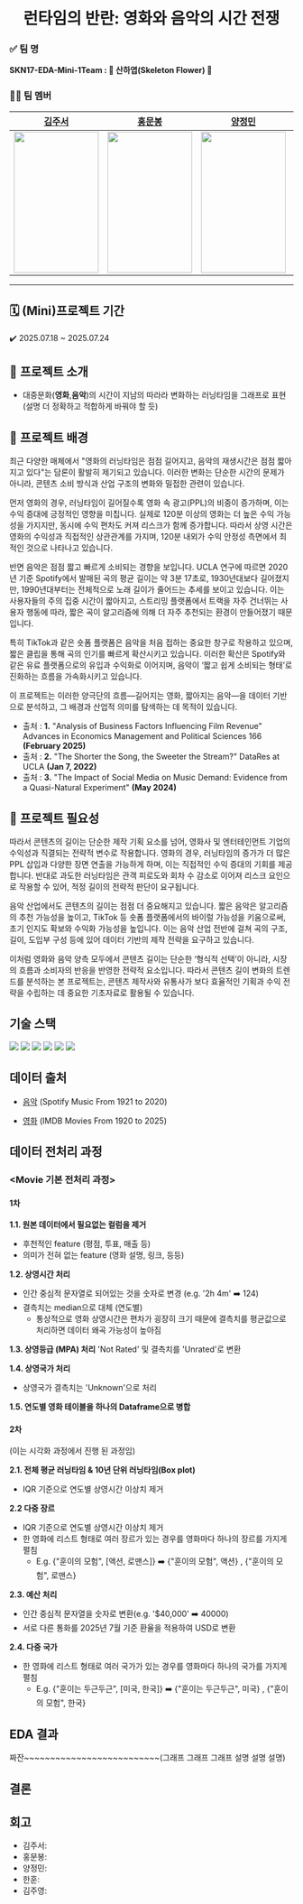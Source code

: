 <!-- 주제: 왼쪽 정렬, 두 번째 크기 -->
<div align="center">
  <h1>런타임의 반란: 영화와 음악의 시간 전쟁</h1>
</div>

<!-- 팀 소개: 왼쪽 정렬 -->
<div align="left">
  

  <h3>✅ 팀 명</h3>
  <p><strong>SKN17-EDA-Mini-1Team : 🌸 산하엽(Skeleton Flower) 🌸</strong></p>

  <h3>🧑‍💻 팀 멤버</h3>
  <!-- 팀 멤버 정보는 여기에 추가하세요 -->
</div>

| [김주서](https://github.com/kimjuseo71) | [홍문봉](https://github.com/Glowcloudy) | [양정민](https://github.com/Yangmin3) | [한 훈](https://github.com/Hoonieboogie) | [김주영](https://github.com/samkim7788) |
|:--------------------------------------:|:--------------------------------------:|:-------------------------------------:|:---------------------------------------:|:---------------------------------------:|
| <img src="https://cdn.discordapp.com/attachments/1390125153542869159/1397415348168294500/370391fd-2fe0-4a83-a79a-2e462210fb35.png?ex=6881a3f5&is=68805275&hm=07c0fcb9b46efe06fc254dc8afda222f6500183de06e7959a3b7749620a79c00" width="150" height="250"> | <img src="https://cdn.discordapp.com/attachments/1395586816832438434/1397515149916770355/f47b8916bae6fe04.jpg?ex=688200e8&is=6880af68&hm=178c39ec3e7fdbbbd5168b803f0aabc823a2c4354cff11a37d3d489663e70843" width="150" height="250"> | <img src="https://cdn.discordapp.com/attachments/1390125153542869159/1397420134108499988/01f607c7-1561-4973-bf47-038a40ecd0f7.png?ex=6882f9ea&is=6881a86a&hm=ddbddf82df66befb38a0a710029e85c2784c04d990db359d23c21eb8240bad8d" width="150" height="250"> | <img src="https://cdn.discordapp.com/attachments/1390125153542869159/1397424014686818425/3f02d83d-8363-45c2-9a5e-fd488063d006.png?ex=6881ac07&is=68805a87&hm=9af426f52fed283f64867cc1f8f25d4a35f2aa08d5af1feb96ca1c78db59efda" width="150" height="250"> | <img src="https://cdn.discordapp.com/attachments/1395586816832438434/1397395933632659466/animal-6814871_1280.png?ex=688191e0&is=68804060&hm=b7d7143e4ededd4f2528517af364723d733b3cc496c77607c015f423d2ba7609" width="150" height="250"> |




---

## 🗓️ (Mini)프로젝트 기간
✔️ 2025.07.18 ~ 2025.07.24

## 📖 프로젝트 소개

- 대중문화(**영화**,**음악**)의 시간이 지남의 따라라 변화하는 러닝타임을 그래프로 표현 (설명 더 정확하고 적합하게 바꿔야 할 듯)

## 📌 프로젝트 배경

최근 다양한 매체에서 "영화의 러닝타임은 점점 길어지고, 음악의 재생시간은 점점 짧아지고 있다"는 담론이 활발히 제기되고 있습니다. 이러한 변화는 단순한 시간의 문제가 아니라, 콘텐츠 소비 방식과 산업 구조의 변화와 밀접한 관련이 있습니다.

먼저 영화의 경우, 러닝타임이 길어질수록 영화 속 광고(PPL)의 비중이 증가하며, 이는 수익 증대에 긍정적인 영향을 미칩니다. 실제로 120분 이상의 영화는 더 높은 수익 가능성을 가지지만, 동시에 수익 편차도 커져 리스크가 함께 증가합니다. 따라서 상영 시간은 영화의 수익성과 직접적인 상관관계를 가지며, 120분 내외가 수익 안정성 측면에서 최적인 것으로 나타나고 있습니다.

반면 음악은 점점 짧고 빠르게 소비되는 경향을 보입니다. UCLA 연구에 따르면 2020년 기준 Spotify에서 발매된 곡의 평균 길이는 약 3분 17초로, 1930년대보다 길어졌지만, 1990년대부터는 전체적으로 노래 길이가 줄어드는 추세를 보이고 있습니다. 이는 사용자들의 주의 집중 시간이 짧아지고, 스트리밍 플랫폼에서 트랙을 자주 건너뛰는 사용자 행동에 따라, 짧은 곡이 알고리즘에 의해 더 자주 추천되는 환경이 만들어졌기 때문입니다.

특히 TikTok과 같은 숏폼 플랫폼은 음악을 처음 접하는 중요한 창구로 작용하고 있으며, 짧은 클립을 통해 곡의 인기를 빠르게 확산시키고 있습니다. 이러한 확산은 Spotify와 같은 유료 플랫폼으로의 유입과 수익화로 이어지며, 음악이 ‘짧고 쉽게 소비되는 형태’로 진화하는 흐름을 가속화시키고 있습니다.

이 프로젝트는 이러한 양극단의 흐름—길어지는 영화, 짧아지는 음악—을 데이터 기반으로 분석하고, 그 배경과 산업적 의미를 탐색하는 데 목적이 있습니다.

- 출처 : **1.** "Analysis of Business Factors Influencing Film Revenue"
   Advances in Economics Management and Political Sciences 166 **(February 2025)**
- 출처 : **2.** "The Shorter the Song, the Sweeter the Stream?"  DataRes at UCLA **(Jan 7, 2022)**
- 출처 : **3.** "The Impact of Social Media on Music Demand: Evidence from a Quasi-Natural Experiment" **(May 2024)** 

</div>


## 🎯 프로젝트 필요성
  
따라서 콘텐츠의 길이는 단순한 제작 기획 요소를 넘어, 영화사 및 엔터테인먼트 기업의 수익성과 직결되는 전략적 변수로 작용합니다. 영화의 경우, 러닝타임의 증가가 더 많은 PPL 삽입과 다양한 장면 연출을 가능하게 하며, 이는 직접적인 수익 증대의 기회를 제공합니다. 반대로 과도한 러닝타임은 관객 피로도와 회차 수 감소로 이어져 리스크 요인으로 작용할 수 있어, 적정 길이의 전략적 판단이 요구됩니다.

음악 산업에서도 콘텐츠의 길이는 점점 더 중요해지고 있습니다. 짧은 음악은 알고리즘의 추천 가능성을 높이고, TikTok 등 숏폼 플랫폼에서의 바이럴 가능성을 키움으로써, 초기 인지도 확보와 수익화 가능성을 높입니다. 이는 음악 산업 전반에 걸쳐 곡의 구조, 길이, 도입부 구성 등에 있어 데이터 기반의 제작 전략을 요구하고 있습니다.

이처럼 영화와 음악 양측 모두에서 콘텐츠 길이는 단순한 ‘형식적 선택’이 아니라, 시장의 흐름과 소비자의 반응을 반영한 전략적 요소입니다. 따라서 콘텐츠 길이 변화의 트렌드를 분석하는 본 프로젝트는, 콘텐츠 제작사와 유통사가 보다 효율적인 기획과 수익 전략을 수립하는 데 중요한 기초자료로 활용될 수 있습니다.

## 기술 스택
<img src="https://img.shields.io/badge/Python-3776AB?style=plastic&logo=Python&logoColor=white"> <img src="https://img.shields.io/badge/pandas-150458style=plastic&logo=pandas&logoColor=white"> <img src="https://img.shields.io/badge/git-F05032?style=plastic&logo=git&logoColor=white"> <img src="https://img.shields.io/badge/github-181717?style=plastic&logo=github&logoColor=white"> <img src="https://img.shields.io/badge/numpy-013243?style=plastic&logo=numpy&logoColor=white"> <img src="https://img.shields.io/badge/matplotlib-11557c?style=plastic&logo=matplotlib&logoColor=white">

## 데이터 출처
- [음악](https://www.kaggle.com/datasets/yamaerenay/spotify-dataset-19212020-600k-tracks) (Spotify Music From 1921 to 2020)

- [영화](https://www.kaggle.com/datasets/raedaddala/imdb-movies-from-1960-to-2023?utm_source=perplexity) (IMDB Movies From 1920 to 2025)


## 데이터 전처리 과정
### <Movie 기본 전처리 과정>
#### **1차**
**1.1. 원본 데이터에서 필요없는 컬럼을 제거**
- 후천적인 feature (평점, 투표, 매출 등)
- 의미가 전혀 없는 feature (영화 설명, 링크, 등등)

**1.2. 상영시간 처리**
- 인간 중심적 문자열로 되어있는 것을 숫자로 변경 (e.g. '2h 4m' ➡️ 124)
- 결측치는 median으로 대체 (연도별)
    - 통상적으로 영화 상영시간은 편차가 굉장히 크기 때문에 결측치를 평균값으로 처리하면 데이터 왜곡 가능성이 높아짐

**1.3. 상영등급 (MPA) 처리**
'Not Rated' 및 결측치를 'Unrated'로 변환

**1.4. 상영국가 처리**
- 상영국가 결측치는 'Unknown'으로 처리

**1.5. 연도별 영화 테이블을 하나의 Dataframe으로 병합**

#### **2차** 
(이는 시각화 과정에서 진행 된 과정임)

**2.1. 전체 평균 러닝타임 & 10년 단위 러닝타임(Box plot)**
- IQR 기준으로 연도별 상영시간 이상치 제거

**2.2 다중 장르**
- IQR 기준으로 연도별 상영시간 이상치 제거
- 한 영화에 리스트 형태로 여러 장르가 있는 경우를 영화마다 하나의 장르를 가지게 펼침
    - E.g. {"훈이의 모험", [액션, 로맨스]} ➡️ {"훈이의 모험", 액션} , {"훈이의 모험", 로맨스} 

**2.3. 예산 처리**
- 인간 중심적 문자열을 숫자로 변환(e.g. '$40,000' ➡️ 40000)
- 서로 다른 통화를 2025년 7월 기준 환율을 적용하여 USD로 변환

**2.4. 다중 국가**
- 한 영화에 리스트 형태로 여러 국가가 있는 경우를 영화마다 하나의 국가를 가지게 펼침
    - E.g. {"훈이는 두근두근", [미국, 한국]} ➡️ {"훈이는 두근두근", 미국} , {"훈이의 모험", 한국} 

## EDA 결과
짜잔~~~~~~~~~~~~~~~~~~~~~~~~~~(그래프 그래프 그래프 설명 설명 설명)


## 결론


## 회고
- 김주서:
- 홍문봉:
- 양정민:
- 한훈:
- 김주영: 

